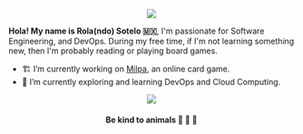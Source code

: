 <p align="center">
<a href="https://git.io/streak-stats">
  <img align="center" src="https://github-readme-streak-stats.herokuapp.com?user=rolasotelo&theme=vue-dark" />
</a>
</p>

**Hola! My name is Rola(ndo) Sotelo 🇲🇽**, I'm passionate for Software Engineering, and DevOps. During my free time, if I'm not learning something new, then I'm probably reading or playing board games.

- 🏗 I’m currently working on [Milpa](https://milpa.online), an online card game.
- 🔭 I’m currently exploring and learning DevOps and Cloud Computing.

<p align="center">
<a href="https://github.com/anuraghazra/github-readme-stats">
  <img align="center" src="https://github-readme-stats.vercel.app/api/top-langs/?username=rolasotelo&layout=compact&langs_count=8&theme=vue-dark" />
</a>
</p>

<h4 align="center">Be kind to animals 🐄 🐖 🦃</h4>
